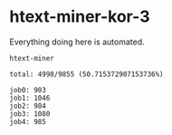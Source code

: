 # htext-miner-kor-3

Everything doing here is automated.

```
htext-miner

total: 4998/9855 (50.715372907153736%)

job0: 903
job1: 1046
job2: 984
job3: 1080
job4: 985
```